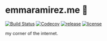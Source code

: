 # emmaramirez.me 🍍

[![Build Status](https://travis-ci.org/EmmaRamirez/emmaramirez.me.svg?branch=master)](https://travis-ci.org/EmmaRamirez/emmaramirez.me)
[![Codecov](https://img.shields.io/codecov/c/github/emmaramirez/emmaramirez.me.svg?style=flat-square)]()
[![release](https://img.shields.io/badge/release-v0.1.0-blue.svg?style=flat-square)]()
[![license](https://img.shields.io/badge/license-MIT%20License-blue.svg?style=flat-square)]()

my corner of the internet.